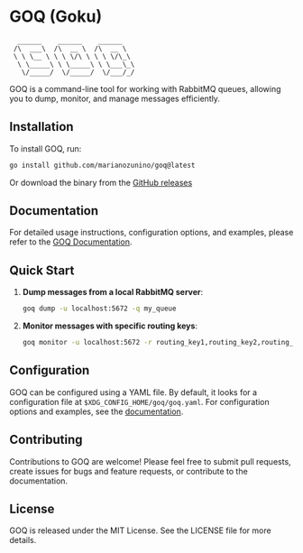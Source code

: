 # GOQ (Goku)

```
  ______    ______    ______
 /\  ___\  /\  __ \  /\  __ \
 \ \ \__ \ \ \ \/\ \ \ \ \/\_\
  \ \_____\ \ \_____\ \ \___\_\
   \/_____/  \/_____/  \/___/_/
```

GOQ is a command-line tool for working with RabbitMQ queues, allowing you to dump, monitor, and manage messages efficiently.

## Installation
To install GOQ, run:

```bash
go install github.com/marianozunino/goq@latest
```

Or download the binary from the [GitHub releases](https://github.com/marianozunino/goq/releases)

## Documentation
For detailed usage instructions, configuration options, and examples, please refer to the [GOQ Documentation](docs/goq.md).

## Quick Start
1. **Dump messages from a local RabbitMQ server**:
   ```bash
   goq dump -u localhost:5672 -q my_queue
   ```

2. **Monitor messages with specific routing keys**:
   ```bash
   goq monitor -u localhost:5672 -r routing_key1,routing_key2,routing_key_pattern.#
   ```

## Configuration
GOQ can be configured using a YAML file. By default, it looks for a configuration file at `$XDG_CONFIG_HOME/goq/goq.yaml`. For configuration options and examples, see the [documentation](docs/goq.md#configuration).

## Contributing
Contributions to GOQ are welcome! Please feel free to submit pull requests, create issues for bugs and feature requests, or contribute to the documentation.

## License
GOQ is released under the MIT License. See the LICENSE file for more details.
